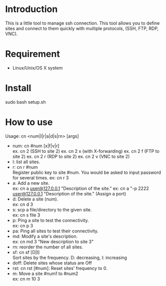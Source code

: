 Introduction
============
This is a little tool to manage ssh connection. This tool allows you to define
sites and connect to them quickly with multiple protocols, (SSH, FTP, RDP,
VNC).

Requirement
===========
- Linux/Unix/OS X system 

Install
==========
sudo bash setup.sh

How to use
==========
Usage: cn <num|l|r|a|d|s|rn> [args]

- num: cn #num [x|f|v|r] <br>
ex. cn 2 (SSH to site 2)
ex. cn 2 x (with X-forwarding)
ex. cn 2 f (FTP to site 2)
ex. cn 2 r (RDP to site 2)
ex. cn 2 v (VNC to site 2)
- l: list all sites. <br>
- r: cn r #num <br>
Register public key to site #num. You would be asked to input password for several times.
ex: cn r 3
- a: Add a new site. <br>
ex: cn a user@127.0.0.1 "Description of the site."
ex: cn a "-p 2222 user@127.0.0.1 "Description of the site." (Assign a port)
- d: Delete a site (num).  <br>
ex: cn d 3
- s: scp a file/directory to the given site.  <br>
ex: cn s file 3
- p: Ping a site to test the connectivity.  <br>
ex: cn p 3
- pa: Ping all sites to test their connectivity. <br>
- md: Modify a site's description. <br>
ex: cn md 3 "New description to site 3"
- rn: reorder the number of all sites. <br>
- sf: cn sf [D|I] <br>
Sort sites by the frequency. D: decreasing, I: increasing
- doff: Delete sites whose status are Off <br>
- rst: cn rst [#num]: Reset sites' frequency to 0. <br>
- m: Move a site #num1 to #num2 <br>
ex: cn m 10 3
